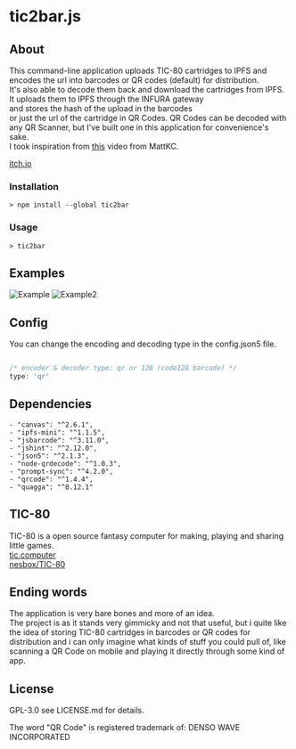 # tic2bar.js

## About

This command-line application uploads TIC-80 cartridges to IPFS and encodes the url into barcodes or QR codes (default) for distribution.  
It's also able to decode them back and download the cartridges from IPFS.
It uploads them to IPFS through the INFURA gateway  
and stores the hash of the upload in the barcodes  
or just the url of the cartridge in QR Codes.
QR Codes can be decoded with any QR Scanner, but I've built one in this application for convenience's sake.  
I took inspiration from [this](https://youtu.be/ExwqNreocpg) video from MattKC.

[itch.io](https://sleepycharlyy.itch.io/tic2bar)

### Installation

`> npm install --global tic2bar`

### Usage

`> tic2bar`

## Examples

![Example](https://i.imgur.com/gubMXqE.png)
![Example2](https://i.imgur.com/inMFdqJ.png)

## Config

You can change the encoding and decoding type in the config.json5 file.

```js

/* encoder & decoder type: qr or 128 (code128 barcode) */
type: 'qr'

```

## Dependencies

    - "canvas": "^2.6.1",
    - "ipfs-mini": "^1.1.5",
    - "jsbarcode": "^3.11.0",
    - "jshint": "^2.12.0",
    - "json5": "^2.1.3",
    - "node-qrdecode": "^1.0.3",
    - "prompt-sync": "^4.2.0",
    - "qrcode": "^1.4.4",
    - "quagga": "^0.12.1"

## TIC-80

TIC-80 is a open source fantasy computer for making, playing and sharing little games.  
[tic.computer](https://tic.computer/)  
[nesbox/TIC-80](https://github.com/nesbox/TIC-80)  

## Ending words

The application is very bare bones and more of an idea.  
The project is as it stands very gimmicky and not that useful,
but i quite like the idea of storing TIC-80 cartridges in barcodes or QR codes
for distribution and i can only imagine what kinds of stuff you could pull of,
like scanning a QR Code on mobile and playing it directly through some kind of app.

## License

GPL-3.0 see LICENSE.md for details.

The word "QR Code" is registered trademark of:
DENSO WAVE INCORPORATED
